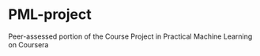 PML-project
===========

Peer-assessed portion of the Course Project in Practical Machine Learning on Coursera

